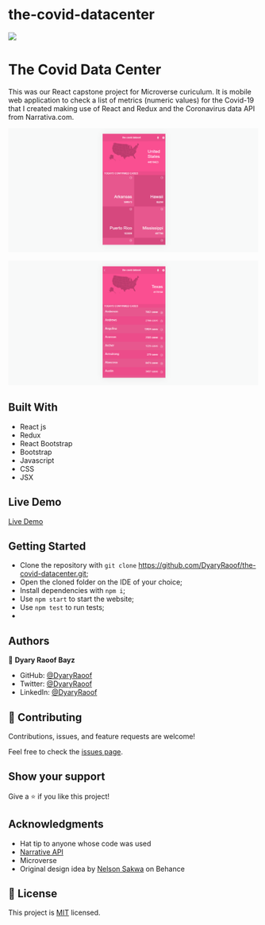 # the-covid-datacenter

![](https://img.shields.io/badge/Microverse-blueviolet)

# The Covid Data Center

This was our React capstone project for Microverse curiculum. It is mobile web application to check a list of metrics (numeric values) for the Covid-19 that I created making use of React and Redux and the Coronavirus data API from Narrativa.com.

![screenshot](./screenshot1.png)

![screenshot](./screenshot2.png)

## Built With

- React js
- Redux
- React Bootstrap 
- Bootstrap
- Javascript
- CSS
- JSX

## Live Demo
[Live Demo](https://youthful-lichterman-4505b6.netlify.app/)


## Getting Started

- Clone the repository with `git clone` https://github.com/DyaryRaoof/the-covid-datacenter.git;
- Open the cloned folder on the IDE of your choice;
- Install dependencies with `npm i`;
- Use `npm start` to start the website;
- Use `npm test` to run tests;
- 
## Authors

👤 **Dyary Raoof Bayz**

- GitHub: [@DyaryRaoof](https://github.com/DyaryRaoof)
- Twitter: [@DyaryRaoof](https://twitter.com/DyaryRaoof)
- LinkedIn: [@DyaryRaoof](https://linkedin.com/in/DyaryRaoof)


## 🤝 Contributing

Contributions, issues, and feature requests are welcome!

Feel free to check the [issues page](../../issues/).

## Show your support

Give a ⭐️ if you like this project!

## Acknowledgments

- Hat tip to anyone whose code was used
- [Narrative API](https://covid19tracking.narrativa.com/index_en.html)
- Microverse
- Original design idea by [Nelson Sakwa](https://www.behance.net/sakwadesignstudio) on Behance

## 📝 License

This project is [MIT](./MIT.md) licensed.
